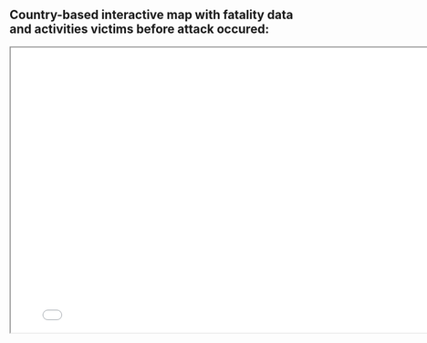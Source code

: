 <Body>
   <section class="section">
      <div class="container">
         <div class="row">
            <div class="col-xs-12 col-lg-4 col-md-4 col-sm-6 text-center">
               <h2> Country-based interactive map with fatality data and activities victims before attack occured: </h2>
            </div>
         </div>
      </div>
   <section>
                        

  <iframe src="Global-Shark-Attacks-Map.html" height="500" width="800"></iframe>
<Body>
